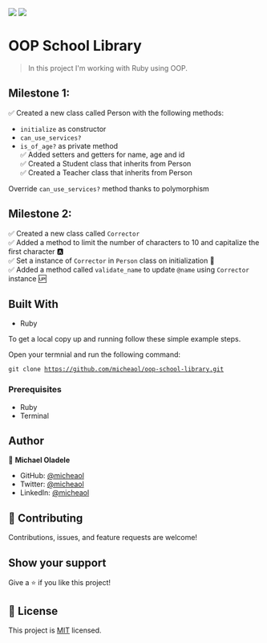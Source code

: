 ![](https://img.shields.io/badge/Microverse-blueviolet)
![](https://img.shields.io/badge/Ruby-red)

# OOP School Library

> In this project I'm working with Ruby using OOP.

## Milestone 1:

✅ Created a new class called Person with the following methods: <br>

  - <code>initialize</code> as constructor <br>
  - <code>can_use_services?</code> <br>
  - <code>is_of_age?</code> as private method <br>
✅ Added setters and getters for name, age and id <br>
✅ Created a Student class that inherits from Person <br>
✅ Created a Teacher class that inherits from Person <br>

Override <code>can_use_services?</code> method thanks to polymorphism

## Milestone 2:

✅ Created a new class called <code>Corrector</code> <br>
✅ Added a method to limit the number of characters to 10 and capitalize the first character 🅰️ <br>
✅ Set a instance of <code>Corrector</code> in <code>Person</code> class on initialization 🤝 <br>
✅ Added a method called <code>validate_name</code> to update <code>@name</code> using <code>Corrector</code> instance 🆙 <br>

## Built With

- Ruby

To get a local copy up and running follow these simple example steps.

Open your termnial and run the following command:

<code>git clone https://github.com/micheaol/oop-school-library.git</code>

### Prerequisites

- Ruby
- Terminal

## Author

👤 **Michael Oladele**

- GitHub: [@micheaol](https://github.com/micheaol)
- Twitter: [@micheaol](https://twitter.com/micheaol)
- LinkedIn: [@micheaol](https://linkedin.com/in/micheaol)


## 🤝 Contributing

Contributions, issues, and feature requests are welcome!


## Show your support

Give a ⭐️ if you like this project!

## 📝 License

This project is [MIT](./MIT.md) licensed.
